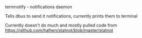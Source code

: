 termnotify - notifications daemon

Tells dbus to send it notifications, currently prints them to terminal

Currently doesn't do much and mostly pulled code from https://github.com/halhen/statnot/blob/master/statnot
